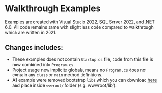 # Walkthrough Examples

Examples are created with Visual Studio 2022, SQL Server 2022, and .NET 6.0. All code remains same with slight less code compared to walkthrough which are written in 2021.

## Changes includes:

- These examples does not contain `Startup.cs` file, code from this file is now combined into `Program.cs`.
- Project usage new implicite globals, means no `Program.cs` does not contain any `class` or `Main` method definitions.
- All example were removed bootstrap `libs` which you can download [here](lib.zip) and place inside `wwwroot/` folder (e.g. wwwroot/lib/).

